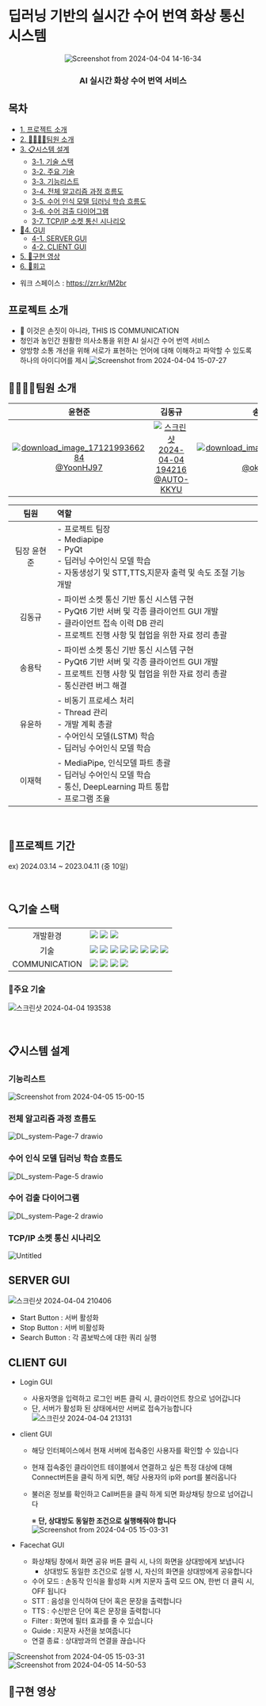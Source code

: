 # 딥러닝 기반의 실시간 수어 번역 화상 통신 시스템
<div align="center">
  
![Screenshot from 2024-04-04 14-16-34](https://github.com/AUTO-KKYU/TEST/assets/118419026/cac31317-e82b-4bce-91b0-f781a907524c)
<h3 align="middle">AI 실시간 화상 수어 번역 서비스</h3>

<div align="left">

## 목차
  * [1. 프로젝트 소개](#1-프로젝트-소개)
  * [2. 👨‍👨‍👦‍👦팀원 소개](#2-팀원-소개)
  * [3. 📋시스템 설계](#3-시스템-설계)
    + [3-1. 기술 스택](#3-1-기술-스택)
    + [3-2. 주요 기술](#3-2-주요-기술)
    + [3-3. 기능리스트](#3-3-기능리스트)
    + [3-4. 전체 알고리즘 과정 흐름도](#3-4-전체-알고리즘-과정-흐름도)
    + [3-5. 수어 인식 모델 딥러닝 학습 흐름도](#3-5-수어-인식-모델-딥러닝-학습-흐름도)
    + [3-6. 수어 검출 다이어그램](#3-6-수어-검출-다이어그램)
    + [3-7. TCP/IP 소켓 통신 시나리오](#3-7-tcpip-소켓-통신-시나리오)
  * [🎐4. GUI](#4-gui)
    + [4-1. SERVER GUI](#4-1-server-gui)
    + [4-2. CLIENT GUI](#4-2-client-gui)
  * [5. 📸구현 영상](#5-구현-영상)
  * [6. 📖회고](#6-회고)


- 워크 스페이스 : https://zrr.kr/M2br
  
## 프로젝트 소개
- 🤞 이것은 손짓이 아니라, THIS IS COMMUNICATION
- 청인과 농인간 원활한 의사소통을 위한 AI 실시간 수어 번역 서비스
- 양방향 소통 개선을 위해 서로가 표현하는 언어에 대해 이해하고 파악할 수 있도록 하나의 아이디어를 제시
![Screenshot from 2024-04-04 15-07-27](https://github.com/AUTO-KKYU/TEST/assets/118419026/51121f1c-0e5d-4ae5-a587-6f0ba8735240)

## 👨‍👨‍👦‍👦팀원 소개

| **윤현준** | **김동규** | **송용탁** | **유윤하** | **이재혁** |
| :------: |  :------: | :------: | :------: | :------: |
| [![download_image_1712199366284](https://github.com/AUTO-KKYU/TEST/assets/118419026/d2fad8ee-46ac-49e1-b011-ccf0a9914f98) <br/> @YoonHJ97](https://github.com/YoonHJ97) | [![스크린샷 2024-04-04 194216](https://github.com/AUTO-KKYU/TEST/assets/118419026/1ee1f96a-19b9-4088-87a7-522d418a6320) <br/> @AUTO-KKYU](https://github.com/AUTO-KKYU) | [![download_image_1712198928013](https://github.com/AUTO-KKYU/TEST/assets/118419026/11f16474-eae6-405f-82e6-cf8bafd7fbcf) <br/> @okotak99](https://github.com/okotak99) | [![download_image_1712200424618 (1)](https://github.com/AUTO-KKYU/TEST/assets/118419026/8b2ff8ff-01e9-4af8-b18e-179b73b963c9) <br/> @yoonha-ryu-96](https://github.com/yoonha-ryu-96) | [![image-Photoroom png-Photoroom](https://github.com/addinedu-ros-4th/deeplearning-repo-5/assets/118419026/bd36e538-bdb0-4716-ac97-e16e7c5f54fa) <br/> @RedStones-112](https://github.com/RedStones-112)   ]

|팀원|역할| 
|:---:|:---|
|팀장 윤현준|- 프로젝트 팀장 <br> - Mediapipe <br>- PyQt <br>- 딥러닝 수어인식 모델 학습 <br>- 자동생성기 및 STT,TTS,지문자 출력 및 속도 조절 기능 개발  |
|김동규|- 파이썬 소켓 통신 기반 통신 시스템 구현<br> - PyQt6 기반 서버 및 각종 클라이언트 GUI 개발 <br>- 클라이언트 접속 이력 DB 관리 <br> - 프로젝트 진행 사항 및 협업을 위한 자료 정리 총괄|
|송용탁|- 파이썬 소켓 통신 기반 통신 시스템 구현<br> - PyQt6 기반 서버 및 각종 클라이언트 GUI 개발 <br> - 프로젝트 진행 사항 및 협업을 위한 자료 정리 총괄<br> - 통신관련 버그 해결|
|유윤하| - 비동기 프로세스 처리<br> - Thread 관리<br> - 개발 계획 총괄<br> - 수어인식 모델(LSTM) 학습<br> - 딥러닝 수어인식 모델 학습 <br>|
|이재혁|- MediaPipe, 인식모델 파트 총괄<br> - 딥러닝 수어인식 모델 학습<br> - 통신, DeepLearning 파트 통합<br> - 프로그램 조율 |

<br>

## 📅프로젝트 기간
ex) 2024.03.14 ~ 2023.04.11 (중 10일)


<br>

## 🔍기술 스택

||| 
|:---:|:---|
|개발환경|<img src="https://img.shields.io/badge/Ubuntu-E95420?style=for-the-badge&logo=Ubuntu&logoColor=white"> <img src="https://img.shields.io/badge/VISUAL STUDIO CODE-007ACC?style=for-the-badge&logo=VisualStudioCode&logoColor=white"> <img src="https://img.shields.io/badge/Google%20Colab-F9AB00?style=for-the-badge&logo=Google%20Colab&logoColor=orange">|
|기술|<img src="https://img.shields.io/badge/python-3670A0?style=for-the-badge&logo=python&logoColor=ffdd54"> <img src="https://img.shields.io/badge/numpy-%23013243.svg?style=for-the-badge&logo=numpy&logoColor=white"> <img src = "https://img.shields.io/badge/pandas-%23150458.svg?style=for-the-badge&logo=pandas&logoColor=white"> <img src="https://img.shields.io/badge/OpenCV-5C3EE8?style=for-the-badge&logo=opencv&logoColor=white"> <img src="https://img.shields.io/badge/Qt-5C3EE8?style=for-the-badge&logo=Qt&logoColor=#41CD52"> <img src="https://img.shields.io/badge/mysql-4479A1.svg?style=for-the-badge&logo=mysql&logoColor=white"> <img src = "https://img.shields.io/badge/Keras-%23D00000.svg?style=for-the-badge&logo=Keras&logoColor=white"> <img src ="https://img.shields.io/badge/TensorFlow-%23FF6F00.svg?style=for-the-badge&logo=TensorFlow&logoColor=white"> |
|COMMUNICATION|<img src="https://img.shields.io/badge/Slack-4A154B?style=for-the-badge&logo=Slack&logoColor=white"> <img src="https://img.shields.io/badge/git-%23F05033.svg?style=for-the-badge&logo=git&logoColor=white"> <img src="https://img.shields.io/badge/notion-000000?style=for-the-badge&logo=notion&logoColor=white"> <img src="https://img.shields.io/badge/github-181717?style=for-the-badge&logo=github&logoColor=white">|

### 🧐주요 기술
![스크린샷 2024-04-04 193538](https://github.com/AUTO-KKYU/TEST/assets/118419026/2d34c3f1-aaf6-49f7-9484-8eaec2fbbd53)

<br>

## 📋시스템 설계

### 기능리스트
![Screenshot from 2024-04-05 15-00-15](https://github.com/addinedu-ros-4th/deeplearning-repo-5/assets/61307553/020585cf-1c59-4dbe-8508-4e0e64971c63)


### 전체 알고리즘 과정 흐름도
![DL_system-Page-7 drawio](https://github.com/AUTO-KKYU/TEST/assets/118419026/e5f3254e-e4eb-422a-9b40-5744ddfbe1e9)

### 수어 인식 모델 딥러닝 학습 흐름도
![DL_system-Page-5 drawio](https://github.com/AUTO-KKYU/TEST/assets/118419026/884ed9af-47c5-4820-a261-23a0287fe5c3)

### 수어 검출 다이어그램
![DL_system-Page-2 drawio](https://github.com/AUTO-KKYU/TEST/assets/118419026/e06b22bf-e1ad-4109-a435-99fe669942b3)


### TCP/IP 소켓 통신 시나리오 
![Untitled](https://github.com/AUTO-KKYU/TEST/assets/118419026/2c0ab405-f856-4f85-a3cf-e484ab353f68)

## SERVER GUI
![스크린샷 2024-04-04 210406](https://github.com/AUTO-KKYU/TEST/assets/118419026/dd7d0872-4a83-4eb5-8a05-d11c214d3807)

- Start Button : 서버 활성화
- Stop Button : 서버 비활성화
- Search Button : 각 콤보박스에 대한 쿼리 실행

## CLIENT GUI 
- Login GUI
  - 사용자명을 입력하고 로그인 버튼 클릭 시, 클라이언트 창으로 넘어갑니다
  - 단, 서버가 활성화 된 상태에서만 서버로 접속가능합니다
![스크린샷 2024-04-04 213131](https://github.com/AUTO-KKYU/TEST/assets/118419026/bde7b91f-a674-464a-a89b-e0d215cca17c)

- client GUI
  - 해당 인터페이스에서 현재 서버에 접속중인 사용자를 확인할 수 있습니다
  - 현재 접속중인 클라이언트 테이블에서 연결하고 싶은 특정 대상에 대해 Connect버튼을 클릭 하게 되면, 해당 사용자의 ip와 port를 불러옵니다
  - 불러온 정보를 확인하고 Call버튼을 클릭 하게 되면 화상채팅 창으로 넘어갑니다

      ※ **단, 상대방도 동일한 조건으로 실행해줘야 합니다**
![Screenshot from 2024-04-05 15-03-31](https://github.com/addinedu-ros-4th/deeplearning-repo-5/assets/61307553/5f1f1308-ee7e-465a-a465-c278bdda54ed)

- Facechat GUI
  - 화상채팅 창에서 화면 공유 버튼 클릭 시, 나의 화면을 상대방에게 보냅니다
    - 상대방도 동일한 조건으로 실행 시, 자신의 화면을 상대방에게 공유합니다
  - 수어 모드 : 손동작 인식을 활성화 시켜 지문자 출력 모드 ON, 한번 더 클릭 시, OFF 됩니다
  - STT : 음성을 인식하여 단어 혹은 문장을 출력합니다
  - TTS : 수신받은 단어 혹은 문장을 출력합니다
  - Filter : 화면에 필터 효과를 줄 수 있습니다
  - Guide : 지문자 사전을 보여줍니다
  - 연결 종료 : 상대방과의 연결을 끊습니다

![Screenshot from 2024-04-05 15-03-31](https://github.com/addinedu-ros-4th/deeplearning-repo-5/assets/61307553/5f1f1308-ee7e-465a-a465-c278bdda54ed)
![Screenshot from 2024-04-05 14-50-53](https://github.com/addinedu-ros-4th/deeplearning-repo-5/assets/61307553/42cd4223-316c-4194-8e84-813ea1ef1411)


## 📸구현 영상






